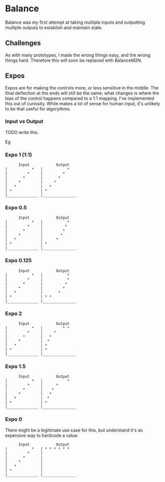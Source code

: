 # Balance

Balance was my first attempt at taking multiple inputs and outputting multiple outputs to establish and maintain state.

## Challenges

As with many prototypes, I made the wrong things easy, and the wrong things hard. Therefore this will soon be replaced with BalanceM2N.

## Expos

Expos are for making the controls more, or less sensitive in the middle. The final deflection at the ends will still be the same; what changes is where the bias of the control happens compared to a 1:1 mapping. I've implemented this out of curiosity. While makes a lot of sense for human input, it's unlikely to be that useful for algorythms.

### Input vs Output

TODO write this.

Eg

### Expo 1 (1:1)

```
      Input            Output
|           *   |           *
|         *     |         *
|       *       |       *
|     *         |     *
|   *           |   *
| *             | *
|______________ |_______________
```

### Expo 0.5

```
      Input            Output
|           *   |           *
|         *     |          *
|       *       |         *
|     *         |        *
|   *           |      *
| *             | *
|______________ |_______________
```

### Expo 0.125

```
      Input            Output
|           *   |           *
|         *     |           *
|       *       |          *
|     *         |         *
|   *           |       *
| *             | * *
|______________ |_______________
```

### Expo 2

```
      Input            Output
|           *   |         * *
|         *     |     *
|       *       |   *
|     *         |  *
|   *           | *
| *             | *
|______________ |_______________
```

### Expo 1.5

```
      Input            Output
|           *   |           *
|         *     |      *
|       *       |    *
|     *         |   *
|   *           |  *
| *             | *
|______________ |_______________
```

### Expo 0
There might be a legitimate use case for this, but understand it's an expensive way to hardcode a value.

```
      Input            Output
|           *   | * * * * * *
|         *     |
|       *       |
|     *         |
|   *           |
| *             |
|______________ |_______________
```

